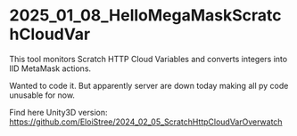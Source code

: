 # 2025_01_08_HelloMegaMaskScratchCloudVar
This tool monitors Scratch HTTP Cloud Variables and converts integers into IID MetaMask actions.

Wanted to code it.
But apparently server are down today making all py code unusable for now.

Find here Unity3D version:
https://github.com/EloiStree/2024_02_05_ScratchHttpCloudVarOverwatch

